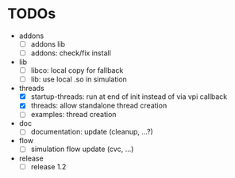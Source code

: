 # TODOs
- addons
  - [ ] addons lib
  - [ ] addons: check/fix install
- lib
  - [ ] libco: local copy for fallback
  - [ ] lib: use local .so in simulation
- threads
  - [x] startup-threads: run at end of init instead of via vpi callback
  - [x] threads: allow standalone thread creation
  - [ ] examples: thread creation
- doc
  - [ ] documentation: update (cleanup, ...?)
- flow
  - [ ] simulation flow update (cvc, ...)
- release
  - [ ] release 1.2
